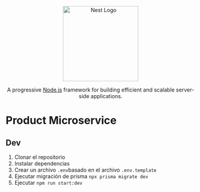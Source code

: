 <p align="center">
  <a href="http://nestjs.com/" target="blank"><img src="https://nestjs.com/img/logo-small.svg" width="200" alt="Nest Logo" /></a>
</p>

[circleci-image]: https://img.shields.io/circleci/build/github/nestjs/nest/master?token=abc123def456
[circleci-url]: https://circleci.com/gh/nestjs/nest

  <p align="center">A progressive <a href="http://nodejs.org" target="_blank">Node.js</a> framework for building efficient and scalable server-side applications.</p>
    <p align="center">

# Product Microservice

## Dev

1. Clonar el repositorio
2. Instalar dependencias
3. Crear un archivo `.env`basado en el archivo `.env.template`
4. Ejecutar migración de prisma `npx prisma migrate dev`
5. Ejecutar `npm run start:dev`
